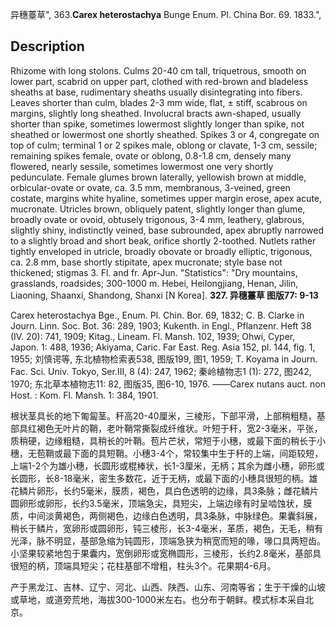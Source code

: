 异穗薹草",
363.**Carex heterostachya** Bunge Enum. Pl. China Bor. 69. 1833.",

## Description
Rhizome with long stolons. Culms 20-40 cm tall, triquetrous, smooth on lower part, scabrid on upper part, clothed with red-brown and bladeless sheaths at base, rudimentary sheaths usually disintegrating into fibers. Leaves shorter than culm, blades 2-3 mm wide, flat, ± stiff, scabrous on margins, slightly long sheathed. Involucral bracts awn-shaped, usually shorter than spike, sometimes lowermost slightly longer than spike, not sheathed or lowermost one shortly sheathed. Spikes 3 or 4, congregate on top of culm; terminal 1 or 2 spikes male, oblong or clavate, 1-3 cm, sessile; remaining spikes female, ovate or oblong, 0.8-1.8 cm, densely many flowered, nearly sessile, sometimes lowermost one very shortly pedunculate. Female glumes brown laterally, yellowish brown at middle, orbicular-ovate or ovate, ca. 3.5 mm, membranous, 3-veined, green costate, margins white hyaline, sometimes upper margin erose, apex acute, mucronate. Utricles brown, obliquely patent, slightly longer than glume, broadly ovate or ovoid, obtusely trigonous, 3-4 mm, leathery, glabrous, slightly shiny, indistinctly veined, base subrounded, apex abruptly narrowed to a slightly broad and short beak, orifice shortly 2-toothed. Nutlets rather tightly enveloped in utricle, broadly obovate or broadly elliptic, trigonous, ca. 2.8 mm, base shortly stipitate, apex mucronate; style base not thickened; stigmas 3. Fl. and fr. Apr-Jun.
  "Statistics": "Dry mountains, grasslands, roadsides; 300-1000 m. Hebei, Heilongjiang, Henan, Jilin, Liaoning, Shaanxi, Shandong, Shanxi [N Korea].
**327. 异穗薹草 图版77: 9-13**

Carex heterostachya Bge., Enum. Pl. Chin. Bor. 69, 1832; C. B. Clarke in Journ. Linn. Soc. Bot. 36: 289, 1903; Kukenth. in Engl., Pflanzenr. Heft 38 (IV. 20): 741, 1909; Kitag., Lineam. Fl. Mansh. 102, 1939; Ohwi, Cyper, Japon. 1: 488, 1936; Akiyama, Caric. Far East. Reg. Asia 152, pl. 144, fig. 1, 1955; 刘慎谔等, 东北植物检索表538, 图版199, 图1, 1959; T. Koyama in Journ. Fac. Sci. Univ. Tokyo, Ser.III, 8 (4): 247, 1962; 秦岭植物志1 (1): 272, 图242, 1970; 东北草本植物志11: 82, 图版35, 图6-10, 1976. ——Carex nutans auct. non Host. : Kom. Fl. Mansh. 1: 384, 1901.

根状茎具长的地下匍匐茎。秆高20-40厘米，三棱形，下部平滑，上部稍粗糙，基部具红褐色无叶片的鞘，老叶鞘常撕裂成纤维状。叶短于秆，宽2-3毫米，平张，质稍硬，边缘粗糙，具稍长的叶鞘。苞片芒状，常短于小穗，或最下面的稍长于小穗，无苞鞘或最下面的具短鞘。小穗3-4个，常较集中生于秆的上端，间距较短，上端1-2个为雄小穗，长圆形或棍棒状，长1-3厘米，无柄；其余为雌小穗，卵形或长圆形，长8-18毫米，密生多数花，近于无柄，或最下面的小穗具很短的柄。雄花鳞片卵形，长约5毫米，膜质，褐色，具白色透明的边缘，具3条脉；雌花鳞片圆卵形或卵形，长约3.5毫米，顶端急尖，具短尖，上端边缘有时呈啮蚀状，膜质，中间淡黄褐色，两侧褐色，边缘白色透明，具3条脉，中脉绿色。果囊斜展，稍长于鳞片，宽卵形或圆卵形，钝三棱形，长3-4毫米，革质，褐色，无毛，稍有光泽，脉不明显，基部急缩为钝圆形，顶端急狭为稍宽而短的喙，喙口具两短齿。小坚果较紧地包于果囊内，宽倒卵形或宽椭圆形，三棱形，长约2.8毫米，基部具很短的柄，顶端具短尖；花柱基部不增粗，柱头3个。花果期4-6月。

产于黑龙江、吉林、辽宁、河北、山西、陕西、山东、河南等省；生于干燥的山坡或草地，或道旁荒地，海拔300-1000米左右。也分布于朝鲜。模式标本采自北京。
